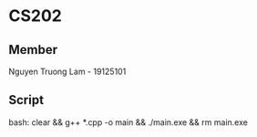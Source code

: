 # CS202
## Member
Nguyen Truong Lam - 19125101

## Script
bash: clear && g++ *.cpp -o main && ./main.exe && rm main.exe
